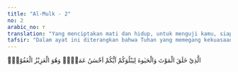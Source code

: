 ```yaml
---
title: "Al-Mulk - 2"
no: 2
arabic_no: ٢
translation: "Yang menciptakan mati dan hidup, untuk menguji kamu, siapa di antara kamu yang lebih baik amalnya. Dan Dia Mahaperkasa, Maha Pengampun."
tafsir: "Dalam ayat ini diterangkan bahwa Tuhan yang memegang kekuasaan kerajaan dunia dan kerajaan akhirat serta menguasai segala sesuatunya itu, adalah Tuhan yang menciptakan kematian dan kehidupan. Hanya Dia yang menentukan saat kematian setiap makhluk. Jika saat kematian itu telah tiba, tidak ada suatu apa pun yang dapat mempercepat atau memperlambatnya barang sekejap pun. Demikian pula keadaan makhluk yang akan mati, tidak ada suatu apa pun yang dapat mengubahnya dari yang telah ditentukan-Nya. Allah berfirman:\n\nDan Allah tidak akan menunda (kematian) seseorang apabila waktu kematiannya telah datang. Dan Allah Mahateliti terhadap apa yang kamu kerjakan. (al-Munafiqun/63: 11)\n\nTidak seorang pun manusia atau makhluk hidup lain yang dapat menghindarkan diri dari kematian yang telah ditetapkan Allah, sebagaimana firman-Nya:\n\nDimanapun kamu berada, kematian akan mendapatkan kamu, kendatipun kamu berada di dalam benteng yang tinggi dan kukuh. (an-Nisa'/4: 78)\n\nDemikian pula dinyatakan bahwa Allah yang menciptakan kehidupan. Maksudnya ialah bahwa Dialah yang menghidupkan seluruh makhluk hidup yang ada di alam ini. Dialah yang menyediakan segala kebutuhan hidupnya dan Dia pula yang memberikan kemungkinan kelangsungan jenis makhluk hidup itu, sehingga tidak terancam kepunahan. Kemudian Dia pula yang menetapkan lama kehidupan suatu makhluk dan menetapkan keadaan kehidupan seluruh makhluk. Dalam pada itu, Allah pun menentukan sampai kapan kelangsungan hidup suatu makhluk, sehingga bila waktu yang ditentukan-Nya itu telah berakhir, musnahlah jenis makhluk itu sebagaimana yang dialami oleh jenis-jenis hewan purba.\n\nDalam ayat ini diterangkan bahwa Allah menciptakan kematian dan kehidupan adalah untuk menguji manusia, siapa di antara mereka yang beriman dan beramal saleh dengan mengikuti petunjuk-petunjuk yang dibawa Nabi Muhammad dan siapa pula yang mengingkarinya. Dari ayat di atas dipahami bahwa dengan menciptakan kehidupan itu, Allah memberi kesempatan yang sangat luas kepada manusia untuk memilih mana yang baik menurut dirinya. Apakah ia akan mengikuti hawa nafsunya, atau ia akan mengikuti petunjuk, hukum, dan ketentuan Allah sebagai penguasa alam semesta ini. Seandainya manusia ditimpa azab yang pedih di akhirat nanti, maka azab itu pada hakikatnya ditimpakan atas kehendak diri mereka sendiri. Begitu juga jika mereka memperoleh kebahagiaan, maka kebahagiaan itu datang karena kehendak diri mereka sendiri sewaktu hidup di dunia.\n\nBerdasarkan ujian itu pula ditetapkan derajat dan martabat seorang manusia di sisi Allah. Semakin kuat iman seseorang semakin banyak amal saleh yang dikerjakannya. Semakin ia tunduk dan patuh mengikuti hukum dan peraturan Allah, semakin tinggi pula derajat dan martabat yang diperolehnya di sisi Allah. Sebaliknya jika manusia tidak beriman kepada-Nya, tidak mengerjakan amal saleh dan tidak taat kepada-Nya, ia akan memperoleh tempat yang paling hina di akhirat.\n\nKehidupan duniawi adalah untuk menguji manusia, siapa di antara mereka yang selalu menggunakan akal dan pikirannya memahami agama Allah, dan memilih mana perbuatan yang paling baik dikerjakannya, sehingga perbuatannya itu diridai Allah. Juga untuk mengetahui siapa yang tabah dan tahan mengekang diri dari mengerjakan larangan-larangan Allah dan siapa pula yang paling taat kepada-Nya.\n\nAyat ini mendorong dan menganjurkan agar manusia selalu waspada dalam hidupnya. Hendaklah mereka selalu memeriksa hati mereka apakah ia benar-benar seorang yang beriman, dan juga memeriksa segala yang akan mereka perbuat, apakah telah sesuai dengan yang diperintahkan Allah atau tidak, dan apakah yang akan mereka perbuat itu larangan Allah atau bukan. Jika perbuatan itu telah sesuai dengan perintah Allah, bahkan termasuk perbuatan yang diridai-Nya, hendaklah segera mengerjakannya. Sebaliknya jika perbuatan itu termasuk larangan Allah, maka jangan sekali-kali melaksanakannya.\n\nPada akhir ayat ini, Allah menegaskan bahwa Dia Mahaperkasa, tidak ada satu makhluk pun yang dapat menghalangi kehendak-Nya jika Ia hendak melakukan sesuatu, seperti hendak memberi pahala orang-orang yang beriman dan beramal saleh atau hendak mengazab orang yang durhaka kepada-Nya. Dia Maha Pengampun kepada hamba-hamba-Nya yang mau bertobat kepada-Nya dengan menyesali perbuatan dosa yang telah dikerjakannya, berjanji tidak akan melakukan dosa itu lagi serta berjanji pula tidak akan melakukan dosa-dosa yang lain.\n\nPada ayat ini, Allah menyebut secara bergandengan dua macam di antara sifat-sifat-Nya, yaitu sifat Mahaperkasa dan Maha Pengampun, seakan-akan kedua sifat ini adalah sifat yang berlawanan. Sifat Mahaperkasa memberi pengertian memberi kabar yang menakut-nakuti, sedang sifat Maha Pengampun memberi pengertian adanya harapan bagi setiap orang yang mengerjakan perbuatan dosa, jika ia bertobat. Hal ini menunjukkan bahwa Allah yang berhak disembah itu benar-benar dapat memaksakan kehendak-Nya kepada siapa pun, tidak ada yang dapat menghalanginya. Dia mengetahui segala sesuatu, sehingga dapat memberikan balasan yang tepat kepada setiap hamba-Nya, baik berupa pahala maupun siksa. Dengan pengetahuan itu pula, Dia dapat membedakan antara orang yang taat dan durhaka kepada-Nya, sehingga tidak ada kemungkinan sedikit pun seorang yang durhaka memperoleh pahala atau seorang yang taat dan patuh memperoleh siksa. Allah tidak pernah keliru dalam memberikan pembalasan.\n\nFirman Allah lainnya yang menyebut secara bergandengan kabar peringatan dan pengharapan itu ialah:\n\nKabarkanlah kepada hamba-hamba-Ku, bahwa Akulah Yang Maha Pengampun, Maha Penyayang, dan sesungguhnya azab-Ku adalah azab yang sangat pedih. (al-hijr/15: 49-50)"
---
```

 ۨالَّذِيْ خَلَقَ الْمَوْتَ وَالْحَيٰوةَ لِيَبْلُوَكُمْ اَيُّكُمْ اَحْسَنُ عَمَلًاۗ وَهُوَ الْعَزِيْزُ الْغَفُوْرُۙ